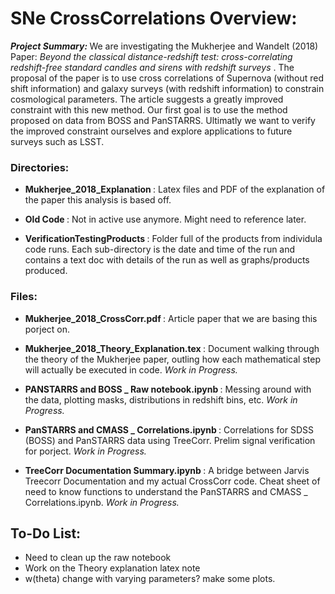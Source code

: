 # SNe CrossCorrelations Overview:


<Strong> <em> Project Summary: </Strong> </em> We are investigating the Mukherjee and Wandelt (2018) Paper: <em> Beyond the classical distance-redshift test: cross-correlating redshift-free standard candles and sirens with redshift surveys </em>. The proposal of the paper is to use cross correlations of Supernova (without red shift information) and galaxy surveys (with redshift information) to constrain cosmological parameters. The article suggests a greatly improved constraint with this new method. Our first goal is to use the method proposed on data from BOSS and PanSTARRS. Ultimatly we want to verify the improved constraint ourselves and explore applications to future surveys such as LSST. 

### Directories: 

- <Strong> Mukherjee_2018_Explanation </Strong>: Latex files and PDF of the explanation of the paper this analysis is based off. 

- <Strong> Old Code </Strong>: Not in active use anymore. Might need to reference later. 

- <Strong> VerificationTestingProducts </Strong>: Folder full of the products from individula code runs. Each sub-directory is the date and time of the run and contains a text doc with details of the run as well as graphs/products produced. 


### Files: 

- <Strong> Mukherjee_2018_CrossCorr.pdf </Strong>: Article paper that we are basing this porject on. 

- <Strong> Mukherjee_2018_Theory_Explanation.tex </Strong>: Document walking through the theory of the Mukherjee paper, outling how each mathematical step will actually be executed in code. <em> Work in Progress. </em>

- <Strong> PANSTARRS and BOSS _ Raw notebook.ipynb </Strong> : Messing around with the data, plotting masks, distributions in redshift bins, etc. <em> Work in Progress. </em>

- <Strong> PanSTARRS and CMASS _ Correlations.ipynb </Strong> : Correlations for SDSS (BOSS) and PanSTARRS data using TreeCorr. Prelim signal verification for porject. <em> Work in Progress. </em>

- <Strong> TreeCorr Documentation Summary.ipynb </Strong> : A bridge between Jarvis Treecorr Documentation and my actual CrossCorr code. Cheat sheet of need to know functions to understand the PanSTARRS and CMASS _ Correlations.ipynb. <em> Work in Progress. </em>

## To-Do List: 

- Need to clean up the raw notebook
- Work on the Theory explanation latex note
- w(theta) change with varying parameters? make some plots. 
